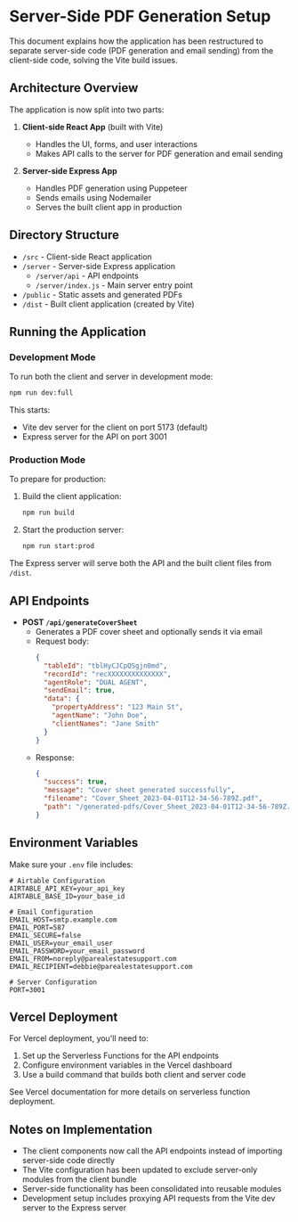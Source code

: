 # Server-Side PDF Generation Setup

This document explains how the application has been restructured to separate server-side code (PDF generation and email sending) from the client-side code, solving the Vite build issues.

## Architecture Overview

The application is now split into two parts:

1. **Client-side React App** (built with Vite)
   - Handles the UI, forms, and user interactions
   - Makes API calls to the server for PDF generation and email sending

2. **Server-side Express App**
   - Handles PDF generation using Puppeteer
   - Sends emails using Nodemailer
   - Serves the built client app in production

## Directory Structure

- `/src` - Client-side React application
- `/server` - Server-side Express application
  - `/server/api` - API endpoints
  - `/server/index.js` - Main server entry point
- `/public` - Static assets and generated PDFs
- `/dist` - Built client application (created by Vite)

## Running the Application

### Development Mode

To run both the client and server in development mode:

```bash
npm run dev:full
```

This starts:
- Vite dev server for the client on port 5173 (default)
- Express server for the API on port 3001

### Production Mode

To prepare for production:

1. Build the client application:
   ```bash
   npm run build
   ```

2. Start the production server:
   ```bash
   npm run start:prod
   ```

The Express server will serve both the API and the built client files from `/dist`.

## API Endpoints

- **POST `/api/generateCoverSheet`**
  - Generates a PDF cover sheet and optionally sends it via email
  - Request body:
    ```json
    {
      "tableId": "tblHyCJCpQSgjn0md",
      "recordId": "recXXXXXXXXXXXXXX",
      "agentRole": "DUAL AGENT",
      "sendEmail": true,
      "data": {
        "propertyAddress": "123 Main St",
        "agentName": "John Doe",
        "clientNames": "Jane Smith"
      }
    }
    ```
  - Response:
    ```json
    {
      "success": true,
      "message": "Cover sheet generated successfully",
      "filename": "Cover_Sheet_2023-04-01T12-34-56-789Z.pdf",
      "path": "/generated-pdfs/Cover_Sheet_2023-04-01T12-34-56-789Z.pdf"
    }
    ```

## Environment Variables

Make sure your `.env` file includes:

```
# Airtable Configuration
AIRTABLE_API_KEY=your_api_key
AIRTABLE_BASE_ID=your_base_id

# Email Configuration
EMAIL_HOST=smtp.example.com
EMAIL_PORT=587
EMAIL_SECURE=false
EMAIL_USER=your_email_user
EMAIL_PASSWORD=your_email_password
EMAIL_FROM=noreply@parealestatesupport.com
EMAIL_RECIPIENT=debbie@parealestatesupport.com

# Server Configuration
PORT=3001
```

## Vercel Deployment

For Vercel deployment, you'll need to:

1. Set up the Serverless Functions for the API endpoints
2. Configure environment variables in the Vercel dashboard
3. Use a build command that builds both client and server code

See Vercel documentation for more details on serverless function deployment.

## Notes on Implementation

- The client components now call the API endpoints instead of importing server-side code directly
- The Vite configuration has been updated to exclude server-only modules from the client bundle
- Server-side functionality has been consolidated into reusable modules
- Development setup includes proxying API requests from the Vite dev server to the Express server 